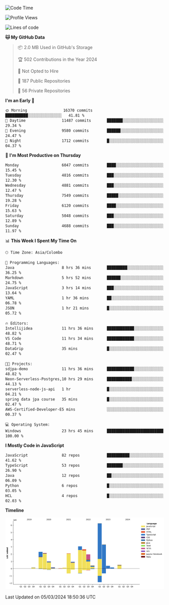 
<!--START_SECTION:waka-->
![Code Time](http://img.shields.io/badge/Code%20Time-1%2C572%20hrs%2035%20mins-blue)

![Profile Views](http://img.shields.io/badge/Profile%20Views-14-blue)

![Lines of code](https://img.shields.io/badge/From%20Hello%20World%20I%27ve%20Written-27.6%20million%20lines%20of%20code-blue)

**🐱 My GitHub Data** 

> 📦 2.0 MB Used in GitHub's Storage 
 > 
> 🏆 502 Contributions in the Year 2024
 > 
> 🚫 Not Opted to Hire
 > 
> 📜 187 Public Repositories 
 > 
> 🔑 56 Private Repositories 
 > 
**I'm an Early 🐤** 

```text
🌞 Morning                16370 commits       ██████████░░░░░░░░░░░░░░░   41.81 % 
🌆 Daytime                11487 commits       ███████░░░░░░░░░░░░░░░░░░   29.34 % 
🌃 Evening                9580 commits        ██████░░░░░░░░░░░░░░░░░░░   24.47 % 
🌙 Night                  1712 commits        █░░░░░░░░░░░░░░░░░░░░░░░░   04.37 % 
```
📅 **I'm Most Productive on Thursday** 

```text
Monday                   6047 commits        ████░░░░░░░░░░░░░░░░░░░░░   15.45 % 
Tuesday                  4816 commits        ███░░░░░░░░░░░░░░░░░░░░░░   12.30 % 
Wednesday                4881 commits        ███░░░░░░░░░░░░░░░░░░░░░░   12.47 % 
Thursday                 7549 commits        █████░░░░░░░░░░░░░░░░░░░░   19.28 % 
Friday                   6120 commits        ████░░░░░░░░░░░░░░░░░░░░░   15.63 % 
Saturday                 5048 commits        ███░░░░░░░░░░░░░░░░░░░░░░   12.89 % 
Sunday                   4688 commits        ███░░░░░░░░░░░░░░░░░░░░░░   11.97 % 
```


📊 **This Week I Spent My Time On** 

```text
🕑︎ Time Zone: Asia/Colombo

💬 Programming Languages: 
Java                     8 hrs 36 mins       █████████░░░░░░░░░░░░░░░░   36.25 % 
Markdown                 5 hrs 52 mins       ██████░░░░░░░░░░░░░░░░░░░   24.75 % 
JavaScript               3 hrs 14 mins       ███░░░░░░░░░░░░░░░░░░░░░░   13.64 % 
YAML                     1 hr 36 mins        ██░░░░░░░░░░░░░░░░░░░░░░░   06.78 % 
JSON                     1 hr 21 mins        █░░░░░░░░░░░░░░░░░░░░░░░░   05.72 % 

🔥 Editors: 
Intellijidea             11 hrs 36 mins      ████████████░░░░░░░░░░░░░   48.82 % 
VS Code                  11 hrs 34 mins      ████████████░░░░░░░░░░░░░   48.71 % 
DataGrip                 35 mins             █░░░░░░░░░░░░░░░░░░░░░░░░   02.47 % 

🐱‍💻 Projects: 
sdjpa-demo               11 hrs 36 mins      ████████████░░░░░░░░░░░░░   48.82 % 
Neon-Serverless-Postgres,10 hrs 29 mins      ███████████░░░░░░░░░░░░░░   44.13 % 
serverless-node-js-api   1 hr                █░░░░░░░░░░░░░░░░░░░░░░░░   04.21 % 
spring data jpa course   35 mins             █░░░░░░░░░░░░░░░░░░░░░░░░   02.47 % 
AWS-Certified-Developer-E5 mins              ░░░░░░░░░░░░░░░░░░░░░░░░░   00.37 % 

💻 Operating System: 
Windows                  23 hrs 45 mins      █████████████████████████   100.00 % 
```

**I Mostly Code in JavaScript** 

```text
JavaScript               82 repos            ██████████░░░░░░░░░░░░░░░   41.62 % 
TypeScript               53 repos            ███████░░░░░░░░░░░░░░░░░░   26.90 % 
Java                     12 repos            ██░░░░░░░░░░░░░░░░░░░░░░░   06.09 % 
Python                   6 repos             █░░░░░░░░░░░░░░░░░░░░░░░░   03.05 % 
HCL                      4 repos             █░░░░░░░░░░░░░░░░░░░░░░░░   02.03 % 
```



**Timeline**

![Lines of Code chart](https://raw.githubusercontent.com/ccweerasinghe1994/ccweerasinghe1994/master/assets/bar_graph.png)


 Last Updated on 05/03/2024 18:50:36 UTC
<!--END_SECTION:waka-->

